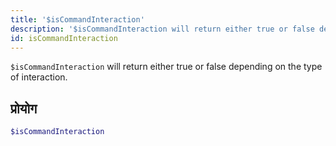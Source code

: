 ```yaml
---
title: '$isCommandInteraction'
description: '$isCommandInteraction will return either true or false depending on the type of the interaction.'
id: isCommandInteraction
---
```


`$isCommandInteraction` will return either true or false depending on the type of interaction.

## प्रोयोग

```php
$isCommandInteraction
```